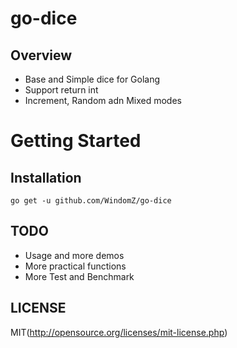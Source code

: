 # go-dice

## Overview

* Base and Simple dice for Golang
* Support return int
* Increment, Random adn Mixed modes

# Getting Started

## Installation

```
go get -u github.com/WindomZ/go-dice
```

## TODO

* Usage and more demos
* More practical functions
* More Test and Benchmark

## LICENSE

MIT(http://opensource.org/licenses/mit-license.php)
